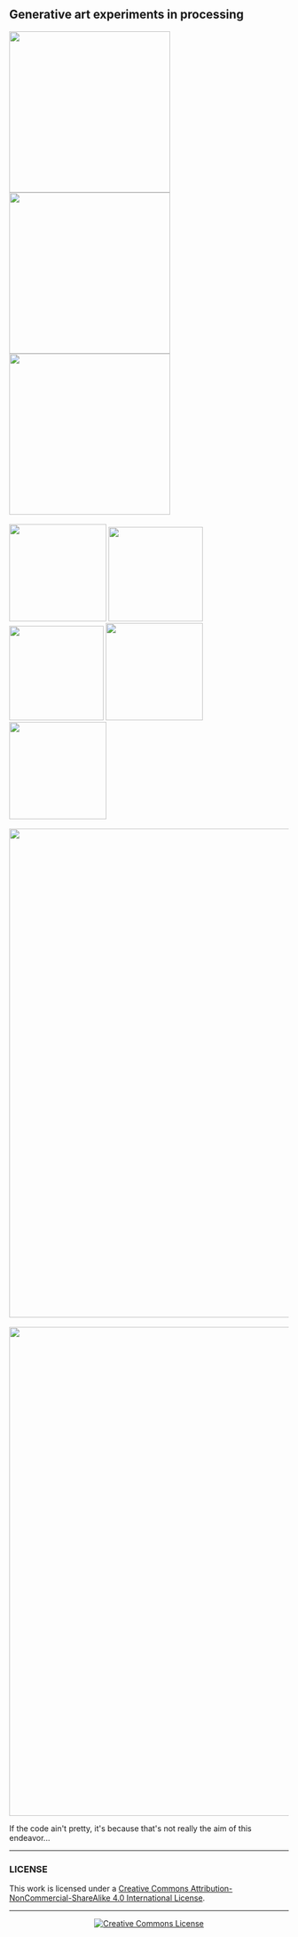 ## Generative art experiments in processing

<img src="https://dl.dropboxusercontent.com/s/j50zxiaxx4rpiht/2017-01-07_152922_s65608_f17124.png" width=290px>
<img src="https://dl.dropboxusercontent.com/s/7ke9qs3up7lc56v/2017-01-07_143028_s37840_f10838.png" height=290px>
<img src="https://dl.dropboxusercontent.com/s/azf1c72amhxflh3/2017-01-06_193443_s69052_f01067.png" width=290px>
<br>
<br>
<img src="https://dl.dropboxusercontent.com/s/3a58n9funwcjiz4/laplaciangrowth_2017-02-27_204649_0880.png" width=175px>
<img src="https://dl.dropboxusercontent.com/s/pd50hkn9ihi418n/2017-02-23_191057_1014.png" width=170px>
<img src="https://dl.dropboxusercontent.com/s/vcde43mt3z12pey/2017-02-26_211931_0662.png" width=170px>
<img src="https://dl.dropboxusercontent.com/s/y5lxx14d287kihu/2017-02-23_212322_2652.png" width=175px>
<img src="https://dl.dropboxusercontent.com/s/dzdihn1h17krted/2017-02-24_122720_0827.png" width=175px>
<br>
<br>
<img src="https://dl.dropboxusercontent.com/s/gvnxcn87dweezzg/2017-01-21_135914_s392431064_f00016.png" width=880px>
<br>
<br>
<img src="https://dl.dropboxusercontent.com/s/oj7uzeuk7dkow0r/2017-01-07_153520_s96955_f02561.png" width=880px>

If the code ain't pretty, it's because that's not really the aim of this endeavor...


---

### LICENSE

This work is licensed under a <a rel="license" href="http://creativecommons.org/licenses/by-nc-sa/4.0/">Creative Commons Attribution-NonCommercial-ShareAlike 4.0 International License</a>.

---

<div align=center>
    <a rel="license" href="http://creativecommons.org/licenses/by-nc-sa/4.0/"><img alt="Creative Commons License" style="border-width:0" src="https://i.creativecommons.org/l/by-nc-sa/4.0/80x15.png" /></a>
</div>
